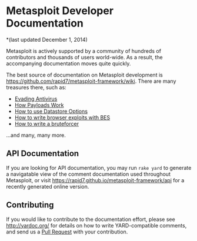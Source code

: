 # Metasploit Developer Documentation

*(last updated December 1, 2014)

Metasploit is actively supported by a community of hundreds of
contributors and thousands of users world-wide. As a result, the
accompanying documentation moves quite quickly.

The best source of documentation on Metasploit development is
https://github.com/rapid7/metasploit-framework/wiki. There are many
treasures there, such as:

  * [Evading Antivirus](https://docs.metasploit.com/docs/using-metasploit/intermediate/evading-anti-virus.html)
  * [How Payloads Work](https://docs.metasploit.com/docs/using-metasploit/basics/how-payloads-work.html)
  * [How to use Datastore Options](https://docs.metasploit.com/docs/development/developing-modules/module-metadata/how-to-use-datastore-options.html)
  * [How to write browser exploits with BES](https://docs.metasploit.com/docs/development/developing-modules/libraries/http/how-to-write-a-browser-exploit-using-browserexploitserver.html)
  * [How to write a bruteforcer](https://docs.metasploit.com/docs/development/developing-modules/libraries/how-to-use-msf-auxiliary-authbrute-to-write-a-bruteforcer.html)

...and many, many more.

## API Documentation

If you are looking for API documentation, you may run `rake yard` to
generate a navigatable view of the comment documentation used throughout
Metasploit, or visit https://rapid7.github.io/metasploit-framework/api
for a recently generated online version.

## Contributing

If you would like to contribute to the documentation effort, please see
http://yardoc.org/ for details on how to write YARD-compatible comments,
and send us a [Pull Request](https://github.com/rapid7/metasploit-framework/pulls)
with your contribution.

